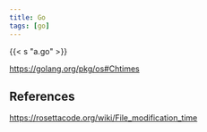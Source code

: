 ```yaml
---
title: Go
tags: [go]
---
```


{{< s "a.go" >}}

<https://golang.org/pkg/os#Chtimes>

## References

<https://rosettacode.org/wiki/File_modification_time>
